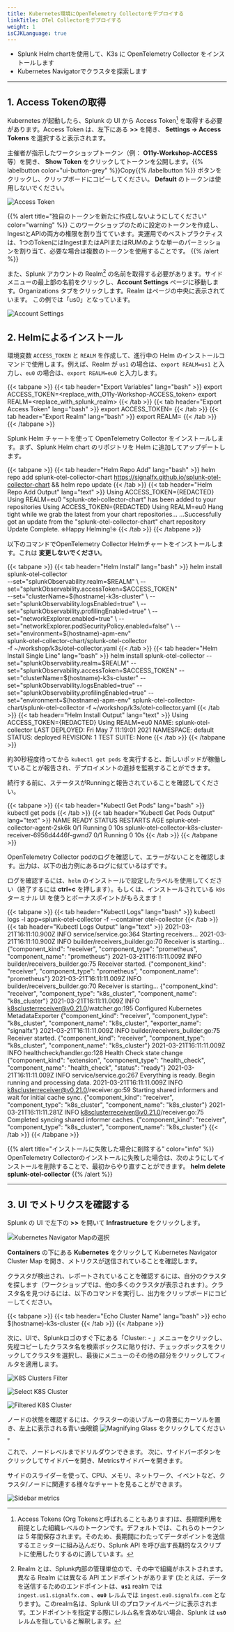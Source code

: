 ```yaml
---
title: Kubernetes環境にOpenTelemetry Collectorをデプロイする
linkTitle: OTel Collectorをデプロイする
weight: 1
isCJKLanguage: true
---
```



* Splunk Helm chartを使用して、K3s に OpenTelemetry Collector をインストールします
* Kubernetes Navigatorでクラスタを探索します

---

## 1. Access Tokenの取得

Kubernetes が起動したら、Splunk の UI から Access Token[^1] を取得する必要があります。Access Token は、左下にある **>>** を開き、 **Settings → Access Tokens** を選択すると表示されます。

主催者が指示したワークショップトークン（例： **O11y-Workshop-ACCESS** 等）を開き、 **Show Token** をクリックしてトークンを公開します。{{% labelbutton color="ui-button-grey" %}}Copy{{% /labelbutton %}} ボタンをクリックし、クリップボードにコピーしてください。 **Default** のトークンは使用しないでください。

![Access Token](../../../images/access-token.png)

{{% alert title="独自のトークンを新たに作成しないようにしてください" color="warning" %}}
このワークショップのために設定のトークンを作成し、IngestとAPIの両方の権限を割り当てています。実運用でのベストプラクティスは、1つのTokenにはIngestまたはAPIまたはRUMのような単一のパーミッションを割り当て、必要な場合は複数のトークンを使用することです。
{{% /alert %}}

また、Splunk アカウントの Realm[^2] の名前を取得する必要があります。サイドメニューの最上部の名前をクリックし、**Account Settings** ページに移動します。Organizations タブをクリックします。Realm はページの中央に表示されています。 この例では「us0」となっています。

![Account Settings](../../../images/account-settings.png)

## 2. Helmによるインストール

環境変数 `ACCESS_TOKEN` と `REALM` を作成して、進行中の Helm のインストールコマンドで使用します。例えば、Realm が `us1` の場合は、`export REALM=us1` と入力し、`eu0` の場合は、`export REALM=eu0` と入力します。

{{< tabpane >}}
{{< tab header="Export Variables" lang="bash" >}}
export ACCESS_TOKEN=<replace_with_O11y-Workshop-ACCESS_token>
export REALM=<replace_with_splunk_realm>
{{< /tab >}}
{{< tab header="Export Access Token" lang="bash" >}}
export ACCESS_TOKEN=
{{< /tab >}}
{{< tab header="Export Realm" lang="bash" >}}
export REALM=
{{< /tab >}}
{{< /tabpane >}}

Splunk Helm チャートを使って OpenTelemetry Collector をインストールします。まず、Splunk Helm chart のリポジトリを Helm に追加してアップデートします。

{{< tabpane >}}
{{< tab header="Helm Repo Add" lang="bash" >}}
helm repo add splunk-otel-collector-chart https://signalfx.github.io/splunk-otel-collector-chart && helm repo update
{{< /tab >}}
{{< tab header="Helm Repo Add Output" lang="text" >}}
Using ACCESS_TOKEN={REDACTED}
Using REALM=eu0
"splunk-otel-collector-chart" has been added to your repositories
Using ACCESS_TOKEN={REDACTED}
Using REALM=eu0
Hang tight while we grab the latest from your chart repositories...
...Successfully got an update from the "splunk-otel-collector-chart" chart repository
Update Complete. ⎈Happy Helming!⎈
{{< /tab >}}
{{< /tabpane >}}

以下のコマンドでOpenTelemetry Collector Helmチャートをインストールします。これは **変更しないでください**。

{{< tabpane >}}
{{< tab header="Helm Install" lang="bash" >}}
helm install splunk-otel-collector \
--set="splunkObservability.realm=$REALM" \
--set="splunkObservability.accessToken=$ACCESS_TOKEN" \
--set="clusterName=$(hostname)-k3s-cluster" \
--set="splunkObservability.logsEnabled=true" \
--set="splunkObservability.profilingEnabled=true" \
--set="networkExplorer.enabled=true" \
--set="networkExplorer.podSecurityPolicy.enabled=false" \
--set="environment=$(hostname)-apm-env" \
splunk-otel-collector-chart/splunk-otel-collector \
-f ~/workshop/k3s/otel-collector.yaml
{{< /tab >}}
{{< tab header="Helm Install Single Line" lang="bash" >}}
helm install splunk-otel-collector --set="splunkObservability.realm=$REALM" --set="splunkObservability.accessToken=$ACCESS_TOKEN" --set="clusterName=$(hostname)-k3s-cluster" --set="splunkObservability.logsEnabled=true" --set="splunkObservability.profilingEnabled=true" --set="environment=$(hostname)-apm-env" splunk-otel-collector-chart/splunk-otel-collector -f ~/workshop/k3s/otel-collector.yaml
{{< /tab >}}
{{< tab header="Helm Install Output" lang="text" >}}
Using ACCESS_TOKEN={REDACTED}
Using REALM=eu0
NAME: splunk-otel-collector
LAST DEPLOYED: Fri May  7 11:19:01 2021
NAMESPACE: default
STATUS: deployed
REVISION: 1
TEST SUITE: None
{{< /tab >}}
{{< /tabpane >}}

約30秒程度待ってから `kubectl get pods` を実行すると、新しいポッドが稼働していることが報告され、デプロイメントの進捗を監視することができます。

続行する前に、ステータスがRunningと報告されていることを確認してください。

{{< tabpane >}}
{{< tab header="Kubectl Get Pods" lang="bash" >}}
kubectl get pods
{{< /tab >}}
{{< tab header="Kubectl Get Pods Output" lang="text" >}}
NAME                                                          READY   STATUS    RESTARTS   AGE
splunk-otel-collector-agent-2sk6k                             0/1     Running   0          10s
splunk-otel-collector-k8s-cluster-receiver-6956d4446f-gwnd7   0/1     Running   0          10s
{{< /tab >}}
{{< /tabpane >}}

OpenTelemetry Collector podのログを確認して、エラーがないことを確認します。出力は、以下の出力例にあるログに似ているはずです。

ログを確認するには、`helm` のインストールで設定したラベルを使用してください（終了するには **ctrl+c** を押します）。もしくは、インストールされている `k9s` ターミナル UI を使うとボーナスポイントがもらえます！

{{< tabpane >}}
{{< tab header="Kubectl Logs" lang="bash" >}}
kubectl logs -l app=splunk-otel-collector -f --container otel-collector
{{< /tab >}}
{{< tab header="Kubectl Logs Output" lang="text" >}}
2021-03-21T16:11:10.900Z        INFO    service/service.go:364  Starting receivers...
2021-03-21T16:11:10.900Z        INFO    builder/receivers_builder.go:70 Receiver is starting... {"component_kind": "receiver", "component_type": "prometheus", "component_name": "prometheus"}
2021-03-21T16:11:11.009Z        INFO    builder/receivers_builder.go:75 Receiver started.       {"component_kind": "receiver", "component_type": "prometheus", "component_name": "prometheus"}
2021-03-21T16:11:11.009Z        INFO    builder/receivers_builder.go:70 Receiver is starting... {"component_kind": "receiver", "component_type": "k8s_cluster", "component_name": "k8s_cluster"}
2021-03-21T16:11:11.009Z        INFO    k8sclusterreceiver@v0.21.0/watcher.go:195       Configured Kubernetes MetadataExporter  {"component_kind": "receiver", "component_type": "k8s_cluster", "component_name": "k8s_cluster", "exporter_name": "signalfx"}
2021-03-21T16:11:11.009Z        INFO    builder/receivers_builder.go:75 Receiver started.       {"component_kind": "receiver", "component_type": "k8s_cluster", "component_name": "k8s_cluster"}
2021-03-21T16:11:11.009Z        INFO    healthcheck/handler.go:128      Health Check state change       {"component_kind": "extension", "component_type": "health_check", "component_name": "health_check", "status": "ready"}
2021-03-21T16:11:11.009Z        INFO    service/service.go:267  Everything is ready. Begin running and processing data.
2021-03-21T16:11:11.009Z        INFO    k8sclusterreceiver@v0.21.0/receiver.go:59       Starting shared informers and wait for initial cache sync.      {"component_kind": "receiver", "component_type": "k8s_cluster", "component_name": "k8s_cluster"}
2021-03-21T16:11:11.281Z        INFO    k8sclusterreceiver@v0.21.0/receiver.go:75       Completed syncing shared informer caches.       {"component_kind": "receiver", "component_type": "k8s_cluster", "component_name": "k8s_cluster"}
{{< /tab >}}
{{< /tabpane >}}

{{% alert title="インストールに失敗した場合に削除する" color="info" %}}
OpenTelemetry Collectorのインストールに失敗した場合は、次のようにしてインストールを削除することで、最初からやり直すことができます。
**helm delete splunk-otel-collector**
{{% /alert %}}

---

## 3. UI でメトリクスを確認する

Splunk の UI で左下の **>>** を開いて **Infrastructure** をクリックします。

![Kubernetes Navigator Mapの選択](../../../images/clustermap-nav.png)

**Containers** の下にある **Kubernetes** をクリックして Kubernetes Navigator Cluster Map を開き、メトリクスが送信されていることを確認します。

クラスタが検出され、レポートされていることを確認するには、自分のクラスタを探します（ワークショップでは、他の多くのクラスタが表示されます）。クラスタ名を見つけるには、以下のコマンドを実行し、出力をクリップボードにコピーしてください。

{{< tabpane >}}
{{< tab header="Echo Cluster Name" lang="bash" >}}
echo $(hostname)-k3s-cluster
{{< /tab >}}
{{< /tabpane >}}

次に、UIで、Splunkロゴのすぐ下にある「Cluster: - 」メニューをクリックし、先程コピーしたクラスタ名を検索ボックスに貼り付け、チェックボックスをクリックしてクラスタを選択し、最後にメニューのその他の部分をクリックしてフィルタを適用します。

![K8S Clusters Filter](../../../images/search-k3s-cluster.png)

![Select K8S Cluster](../../../images/selecting-k3s-cluster.png)

![Filtered K8S Cluster](../../../images/filtered-k3s-cluster.png)

ノードの状態を確認するには、クラスターの淡いブルーの背景にカーソルを置き、左上に表示される青い虫眼鏡 ![Magnifying Glass](../../../images/blue-cross.png) をクリックしてください 。

これで、ノードレベルまでドリルダウンできます。 次に、サイドバーボタンをクリックしてサイドバーを開き、Metricsサイドバーを開きます。

サイドのスライダーを使って、CPU、メモリ、ネットワーク、イベントなど、クラスタ/ノードに関連する様々なチャートを見ることができます。

![Sidebar metrics](../../../images/explore-metrics.png)

[^1]: Access Tokens (Org Tokensと呼ばれることもあります)は、長期間利用を前提とした組織レベルのトークンです。デフォルトでは、これらのトークンは 5 年間保存されます。そのため、長期間にわたってデータポイントを送信するエミッターに組み込んだり、Splunk API を呼び出す長期的なスクリプトに使用したりするのに適しています。

[^2]: Realm とは、Splunk内部の管理単位ので、その中で組織がホストされます。異なる Realm には異なる API エンドポイントがあります (たとえば、データを送信するためのエンドポイントは、**`us1`** realm では `ingest.us1.signalfx.com` 、**`eu0`** レルムでは `ingest.eu0.signalfx.com` となります)。このrealm名は、Splunk UI のプロファイルページに表示されます。エンドポイントを指定する際にレルム名を含めない場合、Splunk は **`us0`** レルムを指していると解釈します。
